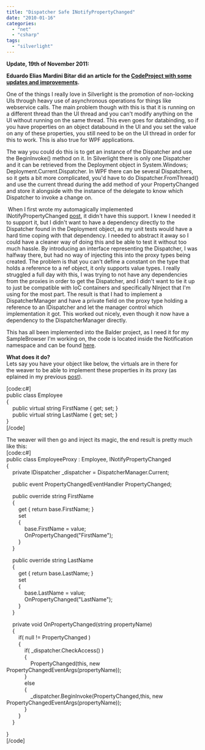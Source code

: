 ```yaml
---
title: "Dispatcher Safe INotifyPropertyChanged"
date: "2010-01-16"
categories: 
  - "net"
  - "csharp"
tags: 
  - "silverlight"
---
```


**Update, 19th of November 2011:**

**Eduardo Elias Mardini Bitar did an article for the [CodeProject with some updates and improvements](http://www.codeproject.com/KB/cs/INotifyPropertyChanged.aspx).**

One of the things I really love in Silverlight is the promotion of non-locking UIs through heavy use of asynchronous operations for things like webservice calls. The main problem though with this is that it is running on a different thread than the UI thread and you can't modify anything on the UI without running on the same thread. This even goes for databinding, so if you have properties on an object databound in the UI and you set the value on any of these properties, you still need to be on the UI thread in order for this to work. This is also true for WPF applications.

The way you could do this is to get an instance of the Dispatcher and use the BeginInvoke() method on it. In Silverlight there is only one Dispatcher and it can be retrieved from the Deployment object in System.Windows; Deployment.Current.Dispatcher. In WPF there can be several Dispatchers, so it gets a bit more complicated, you'd have to do Dispatcher.FromThread() and use the current thread during the add method of your PropertyChanged and store it alongside with the instance of the delegate to know which Dispatcher to invoke a change on.

 When I first wrote my automagically implemented INotifyPropertyChanged [post](/post/2010/01/10/INotifyPropertyChanged-Automagically-implemented.aspx), it didn't have this support. I knew I needed it to support it, but I didn't want to have a dependency directly to the Dispatcher found in the Deployment object, as my unit tests would have a hard time coping with that dependency. I needed to abstract it away so I could have a cleaner way of doing this and be able to test it without too much hassle. By introducing an interface representing the Dispatcher, I was halfway there, but had no way of injecting this into the proxy types being created. The problem is that you can't define a constant on the type that holds a reference to a ref object, it only supports value types. I really struggled a full day with this, I was trying to not have any dependencies from the proxies in order to get the Dispatcher, and I didn't want to tie it up to just be compatible with IoC containers and specifically NInject that I'm using for the most part. The result is that I had to implement a DispatcherManager and have a private field on the proxy type holding a reference to an IDispatcher and let the manager control which implementation it got. This worked out nicely, even though it now have a dependency to the DispatcherManager directly. 

This has all been implemented into the Balder project, as I need it for my SampleBrowser I'm working on, the code is located inside the Notification namespace and can be found [here](http://github.com/einari/Balder/tree/Development/Source/Balder.Silverlight/Notification/). 

**What does it do?**  
Lets say you have your object like below, the virtuals are in there for the weaver to be able to implement these properties in its proxy (as eplained in my previous [post](/post/2010/01/10/INotifyPropertyChanged-Automagically-implemented.aspx)). 

\[code:c#\]  
public class Employee  
{  
    public virtual string FirstName { get; set; }  
    public virtual string LastName { get; set; }   
}  
\[/code\]

The weaver will then go and inject its magic, the end result is pretty much like this:  
\[code:c#\]  
public class EmployeeProxy : Employee, INotifyPropertyChanged  
{  
    private IDispatcher \_dispatcher = DispatcherManager.Current;  
  
    public event PropertyChangedEventHandler PropertyChanged;  
  
    public override string FirstName  
    {  
        get { return base.FirstName; }  
        set  
        {  
            base.FirstName = value;  
            OnPropertyChanged("FirstName");  
        }  
    }  
  
  
    public override string LastName  
    {  
        get { return base.LastName; }  
        set  
        {  
            base.LastName = value;  
            OnPropertyChanged("LastName");  
        }  
    }  
  
    private void OnPropertyChanged(string propertyName)  
    {  
        if( null != PropertyChanged )  
        {  
            if( \_dispatcher.CheckAccess() )  
            {  
                PropertyChanged(this, new PropertyChangedEventArgs(propertyName));  
            }  
            else  
            {  
                \_dispatcher.BeginInvoke(PropertyChanged,this, new PropertyChangedEventArgs(propertyName));  
            }  
        }  
    }  
  
}  
\[/code\]
